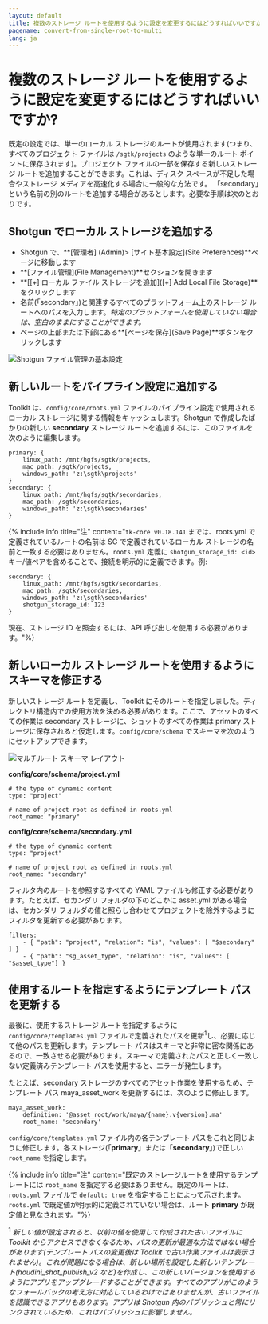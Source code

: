 ```yaml
---
layout: default
title: 複数のストレージ ルートを使用するように設定を変更するにはどうすればいいですか?
pagename: convert-from-single-root-to-multi
lang: ja
---
```


# 複数のストレージ ルートを使用するように設定を変更するにはどうすればいいですか?

既定の設定では、単一のローカル ストレージのルートが使用されます(つまり、すべてのプロジェクト ファイルは `/sgtk/projects` のような単一のルート ポイントに保存されます)。プロジェクト ファイルの一部を保存する新しいストレージ ルートを追加することができます。これは、ディスク スペースが不足した場合やストレージ メディアを高速化する場合に一般的な方法です。
「secondary」という名前の別のルートを追加する場合があるとします。必要な手順は次のとおりです。

## Shotgun でローカル ストレージを追加する

- Shotgun で、**[管理者] (Admin)> [サイト基本設定](Site Preferences)**ページに移動します
- **[ファイル管理](File Management)**セクションを開きます
- **[[+] ローカル ファイル ストレージを追加]([+] Add Local File Storage)**をクリックします
- 名前(「secondary」)と関連するすべてのプラットフォーム上のストレージ ルートへのパスを入力します。*特定のプラットフォームを使用していない場合は、空白のままにすることができます。*
- ページの上部または下部にある**[ページを保存](Save Page)**ボタンをクリックします

![Shotgun ファイル管理の基本設定](images/shotgun-pref-file-management.png)

## 新しいルートをパイプライン設定に追加する

Toolkit は、`config/core/roots.yml` ファイルのパイプライン設定で使用されるローカル ストレージに関する情報をキャッシュします。Shotgun で作成したばかりの新しい **secondary** ストレージ ルートを追加するには、このファイルを次のように編集します。

    primary: {
        linux_path: /mnt/hgfs/sgtk/projects,
        mac_path: /sgtk/projects,
        windows_path: 'z:\sgtk\projects'
    }
    secondary: {
        linux_path: /mnt/hgfs/sgtk/secondaries,
        mac_path: /sgtk/secondaries,
        windows_path: 'z:\sgtk\secondaries'
    }

{% include info title="注" content="`tk-core v0.18.141` までは、roots.yml で定義されているルートの名前は SG で定義されているローカル ストレージの名前と一致する必要はありません。`roots.yml` 定義に `shotgun_storage_id: <id>` キー/値ペアを含めることで、接続を明示的に定義できます。例:

    secondary: {
        linux_path: /mnt/hgfs/sgtk/secondaries,
        mac_path: /sgtk/secondaries,
        windows_path: 'z:\sgtk\secondaries'
        shotgun_storage_id: 123
    }

現在、ストレージ ID を照会するには、API 呼び出しを使用する必要があります。"%}

## 新しいローカル ストレージ ルートを使用するようにスキーマを修正する

新しいストレージ ルートを定義し、Toolkit にそのルートを指定しました。ディレクトリ構造内での使用方法を決める必要があります。ここで、アセットのすべての作業は secondary ストレージに、ショットのすべての作業は primary ストレージに保存されると仮定します。`config/core/schema` でスキーマを次のようにセットアップできます。

![マルチルート スキーマ レイアウト](images/schema-multi-root.png)

**config/core/schema/project.yml**

    # the type of dynamic content
    type: "project"

    # name of project root as defined in roots.yml
    root_name: "primary"

**config/core/schema/secondary.yml**

    # the type of dynamic content
    type: "project"

    # name of project root as defined in roots.yml
    root_name: "secondary"

フィルタ内のルートを参照するすべての YAML ファイルも修正する必要があります。たとえば、セカンダリ フォルダの下のどこかに asset.yml がある場合は、セカンダリ フォルダの値と照らし合わせてプロジェクトを除外するようにフィルタを更新する必要があります。

    filters:
        - { "path": "project", "relation": "is", "values": [ "$secondary" ] }
        - { "path": "sg_asset_type", "relation": "is", "values": [ "$asset_type"] }

## 使用するルートを指定するようにテンプレート パスを更新する

最後に、使用するストレージ ルートを指定するように `config/core/templates.yml` ファイルで定義されたパスを更新<sup>1</sup>し、必要に応じて他のパスを更新します。テンプレート パスはスキーマと非常に密な関係にあるので、一致させる必要があります。スキーマで定義されたパスと正しく一致しない定義済みテンプレート パスを使用すると、エラーが発生します。

たとえば、secondary ストレージのすべてのアセット作業を使用するため、テンプレート パス maya_asset_work を更新するには、次のように修正します。

    maya_asset_work:
        definition: '@asset_root/work/maya/{name}.v{version}.ma'
        root_name: 'secondary'

`config/core/templates.yml` ファイル内の各テンプレート パスをこれと同じように修正します。各ストレージ(「**primary**」または「**secondary**」)で正しい `root_name` を指定します。

{% include info title="注" content="既定のストレージルートを使用するテンプレートには `root_name` を指定する必要はありません。既定のルートは、`roots.yml` ファイルで `default: true` を指定することによって示されます。`roots.yml` で既定値が明示的に定義されていない場合は、ルート **primary** が既定値と見なされます。"%}

<sup>1</sup> *新しい値が設定されると、以前の値を使用して作成された古いファイルに Toolkit からアクセスできなくなるため、パスの更新が最適な方法ではない場合があります(テンプレート パスの変更後は Toolkit で古い作業ファイルは表示されません)。これが問題になる場合は、新しい場所を設定した新しいテンプレート(houdini_shot_publish_v2 など)を作成し、この新しいバージョンを使用するようにアプリをアップグレードすることができます。すべてのアプリがこのようなフォールバックの考え方に対応しているわけではありませんが、古いファイルを認識できるアプリもあります。アプリは Shotgun 内のパブリッシュと常にリンクされているため、これはパブリッシュに影響しません。*
